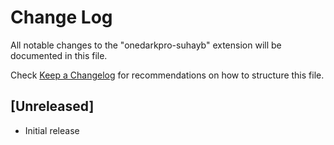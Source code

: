# Change Log

All notable changes to the "onedarkpro-suhayb" extension will be documented in this file.

Check [Keep a Changelog](http://keepachangelog.com/) for recommendations on how to structure this file.

## [Unreleased]

- Initial release
